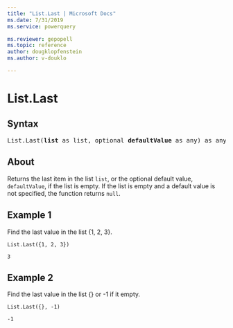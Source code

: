 ```yaml
---
title: "List.Last | Microsoft Docs"
ms.date: 7/31/2019
ms.service: powerquery

ms.reviewer: gepopell
ms.topic: reference
author: dougklopfenstein
ms.author: v-douklo

---
```

# List.Last

## Syntax

<pre>
List.Last(<b>list</b> as list, optional <b>defaultValue</b> as any) as any 
</pre>
  
## About  
Returns the last item in the list `list`, or the optional default value, `defaultValue`, if the list is empty. If the list is empty and a default value is not specified, the function returns `null`.

## Example 1
Find the last value in the list {1, 2, 3}.

```powerquery-m
List.Last({1, 2, 3})
```

`3`

## Example 2
Find the last value in the list {} or -1 if it empty.

```powerquery-m
List.Last({}, -1)
```

`-1`
